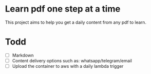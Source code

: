 # Learn pdf one step at a time
This project aims to help you get a daily content from any pdf to learn.

# Todd 
- [ ] Markdown 
- [ ] Content delivery options such as: whatsapp/telegram/email
- [ ] Upload the container to aws with a daily lambda trigger 